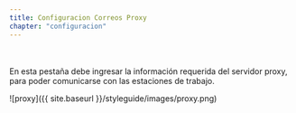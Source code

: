 ```yaml
---
title: Configuracion Correos Proxy
chapter: "configuracion"
---
```

<br>
<br>
En esta pestaña debe ingresar la información requerida del servidor proxy, para poder comunicarse con las estaciones de trabajo.


![proxy]({{ site.baseurl }}/styleguide/images/proxy.png)
